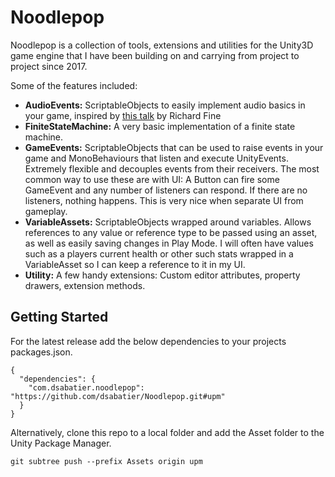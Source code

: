 # Noodlepop

Noodlepop is a collection of tools, extensions and utilities for the Unity3D game engine that I have been building on and carrying from project to project since 2017.

Some of the features included:

- **AudioEvents:** ScriptableObjects to easily implement audio basics in your game, inspired by [this talk](https://www.youtube.com/watch?v=6vmRwLYWNRo) by Richard Fine
-  **FiniteStateMachine:** A very basic implementation of a finite state machine.
- **GameEvents:** ScriptableObjects that can be used to raise events in your game and MonoBehaviours that listen and execute UnityEvents.  Extremely flexible and decouples events from their receivers.  The most common way to use these are with UI: A Button can fire some GameEvent and any number of listeners can respond.  If there are no listeners, nothing happens.  This is very nice when separate UI from gameplay.
- **VariableAssets:** ScriptableObjects wrapped around variables.  Allows references to any value or reference type to be passed using an asset, as well as easily saving changes in Play Mode.  I will often have values such as a players current health or other such stats wrapped in a VariableAsset so I can keep a reference to it in my UI.
- **Utility:** A few handy extensions: Custom editor attributes, property drawers, extension methods.

## Getting Started


For the latest release add the below dependencies to your projects packages.json.

```
{
  "dependencies": {
    "com.dsabatier.noodlepop": "https://github.com/dsabatier/Noodlepop.git#upm"
  }
}
```

Alternatively, clone this repo to a local folder and add the Asset folder to the Unity Package Manager.




```
git subtree push --prefix Assets origin upm
```
